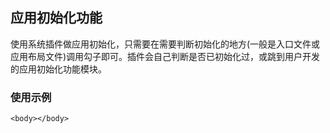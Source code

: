 ## 应用初始化功能
使用系统插件做应用初始化，只需要在需要判断初始化的地方(一般是入口文件或应用布局文件)调用勾子即可。插件会自己判断是否已初始化过，或跳到用户开发的应用初始化功能模块。

### 使用示例
`<body></body>`


